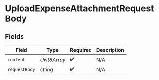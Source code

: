 # UploadExpenseAttachmentRequestBody


## Fields

| Field              | Type               | Required           | Description        |
| ------------------ | ------------------ | ------------------ | ------------------ |
| `content`          | *Uint8Array*       | :heavy_check_mark: | N/A                |
| `requestBody`      | *string*           | :heavy_check_mark: | N/A                |